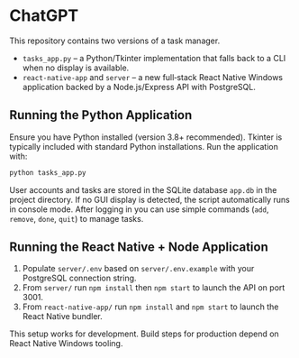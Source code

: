 # ChatGPT

This repository contains two versions of a task manager.

* `tasks_app.py` – a Python/Tkinter implementation that falls back to a CLI when no display is available.
* `react-native-app` and `server` – a new full‑stack React Native Windows application backed by a Node.js/Express API with PostgreSQL.

## Running the Python Application

Ensure you have Python installed (version 3.8+ recommended). Tkinter is typically
included with standard Python installations. Run the application with:

```bash
python tasks_app.py
```

User accounts and tasks are stored in the SQLite database `app.db` in the project
directory. If no GUI display is detected, the script automatically runs in console
mode. After logging in you can use simple commands (`add`, `remove`, `done`,
`quit`) to manage tasks.

## Running the React Native + Node Application

1. Populate `server/.env` based on `server/.env.example` with your PostgreSQL connection string.
2. From `server/` run `npm install` then `npm start` to launch the API on port 3001.
3. From `react-native-app/` run `npm install` and `npm start` to launch the React Native bundler.

This setup works for development. Build steps for production depend on React Native Windows tooling.

